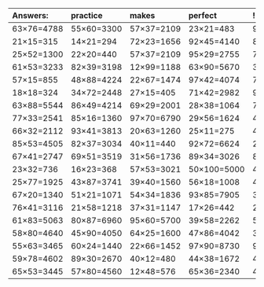 | Answers: | practice | makes | perfect | ! |
| :--- | :--- | :--- | :--- | :--- |
| 63×76=4788 | 55×60=3300 | 57×37=2109 | 23×21=483 | 96×30=2880 | 
| 21×15=315 | 14×21=294 | 72×23=1656 | 92×45=4140 | 89×63=5607 | 
| 25×52=1300 | 22×20=440 | 57×37=2109 | 95×29=2755 | 79×91=7189 | 
| 61×53=3233 | 82×39=3198 | 12×99=1188 | 63×90=5670 | 34×80=2720 | 
| 57×15=855 | 48×88=4224 | 22×67=1474 | 97×42=4074 | 74×55=4070 | 
| 18×18=324 | 34×72=2448 | 27×15=405 | 71×42=2982 | 92×21=1932 | 
| 63×88=5544 | 86×49=4214 | 69×29=2001 | 28×38=1064 | 79×69=5451 | 
| 77×33=2541 | 85×16=1360 | 97×70=6790 | 29×56=1624 | 48×42=2016 | 
| 66×32=2112 | 93×41=3813 | 20×63=1260 | 25×11=275 | 49×78=3822 | 
| 85×53=4505 | 82×37=3034 | 40×11=440 | 92×72=6624 | 28×61=1708 | 
| 67×41=2747 | 69×51=3519 | 31×56=1736 | 89×34=3026 | 85×98=8330 | 
| 23×32=736 | 16×23=368 | 57×53=3021 | 50×100=5000 | 45×94=4230 | 
| 25×77=1925 | 43×87=3741 | 39×40=1560 | 56×18=1008 | 44×59=2596 | 
| 67×20=1340 | 51×21=1071 | 54×34=1836 | 93×85=7905 | 39×83=3237 | 
| 76×41=3116 | 21×58=1218 | 37×31=1147 | 17×26=442 | 22×17=374 | 
| 61×83=5063 | 80×87=6960 | 95×60=5700 | 39×58=2262 | 55×57=3135 | 
| 58×80=4640 | 45×90=4050 | 64×25=1600 | 47×86=4042 | 36×96=3456 | 
| 55×63=3465 | 60×24=1440 | 22×66=1452 | 97×90=8730 | 96×23=2208 | 
| 59×78=4602 | 89×30=2670 | 40×12=480 | 44×38=1672 | 43×58=2494 | 
| 65×53=3445 | 57×80=4560 | 12×48=576 | 65×36=2340 | 47×85=3995 | 
